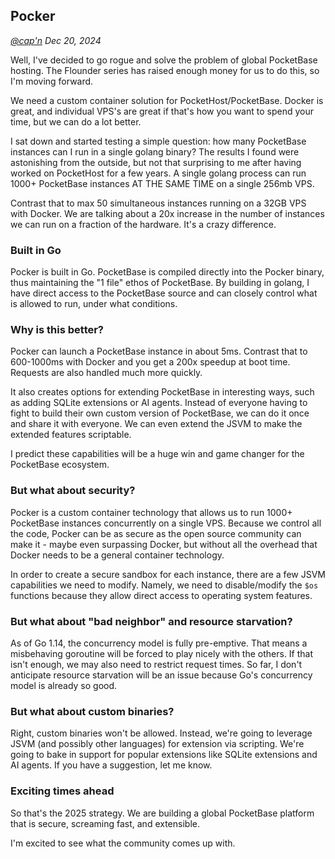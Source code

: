 ## Pocker

_[@cap'n](https://discord.gg/nVTxCMEcGT) Dec 20, 2024_

Well, I've decided to go rogue and solve the problem of global PocketBase hosting. The Flounder series has raised enough money for us to do this, so I'm moving forward.

We need a custom container solution for PocketHost/PocketBase. Docker is great, and individual VPS's are great if that's how you want to spend your time, but we can do a lot better.

I sat down and started testing a simple question: how many PocketBase instances can I run in a single golang binary? The results I found were astonishing from the outside, but not that surprising to me after having worked on PocketHost for a few years. A single golang process can run 1000+ PocketBase instances AT THE SAME TIME on a single 256mb VPS.

Contrast that to max 50 simultaneous instances running on a 32GB VPS with Docker. We are talking about a 20x increase in the number of instances we can run on a fraction of the hardware. It's a crazy difference.

### Built in Go

Pocker is built in Go. PocketBase is compiled directly into the Pocker binary, thus maintaining the "1 file" ethos of PocketBase. By building in golang, I have direct access to the PocketBase source and can closely control what is allowed to run, under what conditions.

### Why is this better?

Pocker can launch a PocketBase instance in about 5ms. Contrast that to 600-1000ms with Docker and you get a 200x speedup at boot time. Requests are also handled much more quickly.

It also creates options for extending PocketBase in interesting ways, such as adding SQLite extensions or AI agents. Instead of everyone having to fight to build their own custom version of PocketBase, we can do it once and share it with everyone. We can even extend the JSVM to make the extended features scriptable.

I predict these capabilities will be a huge win and game changer for the PocketBase ecosystem.

### But what about security?

Pocker is a custom container technology that allows us to run 1000+ PocketBase instances concurrently on a single VPS. Because we control all the code, Pocker can be as secure as the open source community can make it - maybe even surpassing Docker, but without all the overhead that Docker needs to be a general container technology.

In order to create a secure sandbox for each instance, there are a few JSVM capabilities we need to modify. Namely, we need to disable/modify the `$os` functions because they allow direct access to operating system features.

### But what about "bad neighbor" and resource starvation?

As of Go 1.14, the concurrency model is fully pre-emptive. That means a misbehaving goroutine will be forced to play nicely with the others. If that isn't enough, we may also need to restrict request times. So far, I don't anticipate resource starvation will be an issue because Go's concurrency model is already so good.

### But what about custom binaries?

Right, custom binaries won't be allowed. Instead, we're going to leverage JSVM (and possibly other languages) for extension via scripting. We're going to bake in support for popular extensions like SQLite extensions and AI agents. If you have a suggestion, let me know.

### Exciting times ahead

So that's the 2025 strategy. We are building a global PocketBase platform that is secure, screaming fast, and extensible.

I'm excited to see what the community comes up with.

